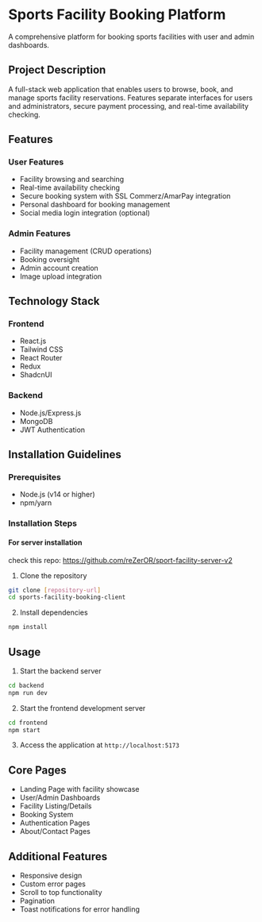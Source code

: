 # Sports Facility Booking Platform

A comprehensive platform for booking sports facilities with user and admin dashboards.

## Project Description
A full-stack web application that enables users to browse, book, and manage sports facility reservations. Features separate interfaces for users and administrators, secure payment processing, and real-time availability checking.

## Features
### User Features
- Facility browsing and searching
- Real-time availability checking
- Secure booking system with SSL Commerz/AmarPay integration
- Personal dashboard for booking management
- Social media login integration (optional)

### Admin Features
- Facility management (CRUD operations)
- Booking oversight
- Admin account creation
- Image upload integration

## Technology Stack
### Frontend
- React.js
- Tailwind CSS
- React Router
- Redux
- ShadcnUI

### Backend
- Node.js/Express.js
- MongoDB
- JWT Authentication

## Installation Guidelines

### Prerequisites
- Node.js (v14 or higher)
- npm/yarn

### Installation Steps
#### For server installation
check this repo: https://github.com/reZerOR/sport-facility-server-v2
1. Clone the repository
```bash
git clone [repository-url]
cd sports-facility-booking-client
```

2. Install dependencies
```bash
npm install
```

## Usage

1. Start the backend server
```bash
cd backend
npm run dev
```

2. Start the frontend development server
```bash
cd frontend
npm start
```

3. Access the application at `http://localhost:5173`

## Core Pages
- Landing Page with facility showcase
- User/Admin Dashboards
- Facility Listing/Details
- Booking System
- Authentication Pages
- About/Contact Pages

## Additional Features
- Responsive design
- Custom error pages
- Scroll to top functionality
- Pagination
- Toast notifications for error handling